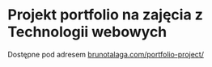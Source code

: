 # Projekt portfolio na zajęcia z Technologii webowych

Dostępne pod adresem [brunotalaga.com/portfolio-project/](https://www.brunotalaga.com/portfolio-project/)
